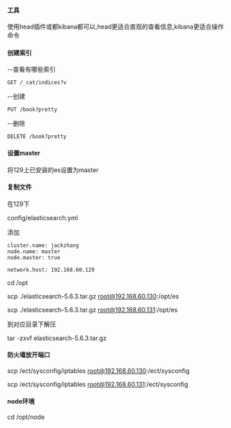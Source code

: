 #### 工具

使用head插件或都kibana都可以,head更适合直观的查看信息,kibana更适合操作命令


#### 创建索引

--查看有哪些索引
````
GET /_cat/indices?v 
````
--创建
````
PUT /book?pretty
````

--删除
````
DELETE /book?pretty

````

#### 设置master

将129上已安装的es设置为master


#### 复制文件

在129下

config/elasticsearch.yml

添加

````
cluster.name: jackzhang
node.name: master
node.master: true

network.host: 192.168.60.129
````



cd /opt

scp ./elasticsearch-5.6.3.tar.gz root@192.168.60.130:/opt/es

scp ./elasticsearch-5.6.3.tar.gz root@192.168.60.131:/opt/es

到对应目录下解压

tar -zxvf elasticsearch-5.6.3.tar.gz

#### 防火墙放开端口

scp /ect/sysconfig/iptables root@192.168.60.130:/ect/sysconfig

scp /ect/sysconfig/iptables root@192.168.60.131:/ect/sysconfig




#### node环境

cd /opt/node

